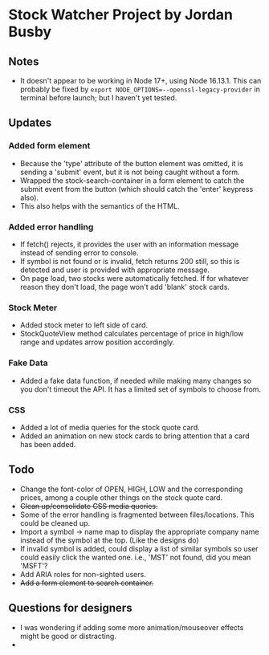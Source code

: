 # Stock Watcher Project by Jordan Busby

## Notes
- It doesn't appear to be working in Node 17+, using Node 16.13.1. This can probably be fixed by  `export NODE_OPTIONS=--openssl-legacy-provider` in terminal before launch; but I haven't yet tested.

## Updates

### Added form element
- Because the 'type' attribute of the button element was omitted, it is sending a 'submit' event, but it is not being caught without a form.
- Wrapped the stock-search-container in a form element to catch the submit event from the button (which should catch the 'enter' keypress also).
- This also helps with the semantics of the HTML. 

### Added error handling
- If fetch() rejects, it provides the user with an information message instead of sending error to console.
- If symbol is not found or is invalid, fetch returns 200 still, so this is detected and user is provided with appropriate message.
- On page load, two stocks were automatically fetched. If for whatever reason they don't load, the page won't add 'blank' stock cards.

### Stock Meter
- Added stock meter to left side of card.
- StockQuoteView method calculates percentage of price in high/low range and updates arrow position accordingly.

### Fake Data
- Added a fake data function, if needed while making many changes so you don't timeout the API. It has a limited set of symbols to choose from.

### CSS
- Added a lot of media queries for the stock quote card.
- Added an animation on new stock cards to bring attention that a card has been added.

## Todo
- Change the font-color of OPEN, HIGH, LOW and the corresponding prices, among a couple other things on the stock quote card. 
- ~~Clean up/consolidate CSS media queries.~~
- Some of the error handling is fragmented between files/locations. This could be cleaned up.
- Import a symbol -> name map to display the appropriate company name instead of the symbol at the top. (Like the designs do)
- If invalid symbol is added, could display a list of similar symbols so user could easily click the wanted one. i.e., 'MST' not found, did you mean 'MSFT'?
- Add ARIA roles for non-sighted users.
- ~~Add a form element to search container.~~

## Questions for designers
- I was wondering if adding some more animation/mouseover effects might be good or distracting.
- 